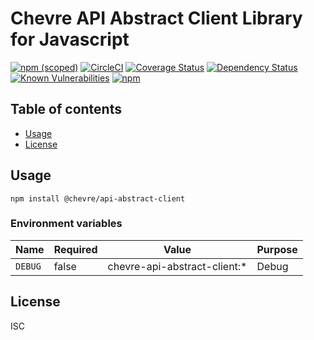 # Chevre API Abstract Client Library for Javascript

[![npm (scoped)](https://img.shields.io/npm/v/@chevre/api-abstract-client.svg)](https://www.npmjs.com/package/@chevre/api-abstract-client)
[![CircleCI](https://circleci.com/gh/chevre-jp/api-abstract-client.svg?style=svg)](https://circleci.com/gh/chevre-jp/api-abstract-client)
[![Coverage Status](https://coveralls.io/repos/github/chevre-jp/api-abstract-client/badge.svg?branch=master)](https://coveralls.io/github/chevre-jp/api-abstract-client?branch=master)
[![Dependency Status](https://img.shields.io/david/chevre-jp/api-abstract-client.svg)](https://david-dm.org/chevre-jp/api-abstract-client)
[![Known Vulnerabilities](https://snyk.io/test/github/chevre-jp/api-abstract-client/badge.svg?targetFile=package.json)](https://snyk.io/test/github/chevre-jp/api-abstract-client?targetFile=package.json)
[![npm](https://img.shields.io/npm/dm/@chevre/api-abstract-client.svg)](https://nodei.co/npm/@chevre/api-abstract-client/)

## Table of contents

* [Usage](#usage)
* [License](#license)

## Usage

```shell
npm install @chevre/api-abstract-client
```

### Environment variables

| Name    | Required | Value                        | Purpose |
|---------|----------|------------------------------|---------|
| `DEBUG` | false    | chevre-api-abstract-client:* | Debug   |

## License

ISC
